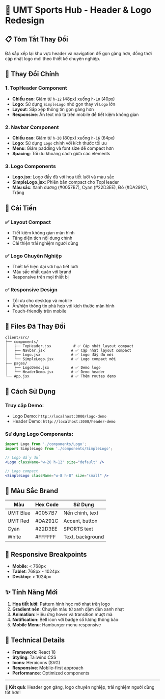 # 🎨 UMT Sports Hub - Header & Logo Redesign

## 📋 Tóm Tắt Thay Đổi

Đã sắp xếp lại khu vực header và navigation để gọn gàng hơn, đồng thời cập nhật logo mới theo thiết kế chuyên nghiệp.

## 🔄 Thay Đổi Chính

### 1. **TopHeader Component**
- **Chiều cao**: Giảm từ `h-12` (48px) xuống `h-10` (40px)
- **Logo**: Sử dụng `SimpleLogo` nhỏ gọn thay vì `Logo` lớn
- **Layout**: Sắp xếp thông tin gọn gàng hơn
- **Responsive**: Ẩn text mô tả trên mobile để tiết kiệm không gian

### 2. **Navbar Component**
- **Chiều cao**: Giảm từ `h-20` (80px) xuống `h-16` (64px)
- **Logo**: Sử dụng `Logo` chính với kích thước tối ưu
- **Menu**: Giảm padding và font size để compact hơn
- **Spacing**: Tối ưu khoảng cách giữa các elements

### 3. **Logo Components**
- **Logo.jsx**: Logo đầy đủ với họa tiết lưới và màu sắc
- **SimpleLogo.jsx**: Phiên bản compact cho TopHeader
- **Màu sắc**: Xanh dương (#0057B7), Cyan (#22D3EE), Đỏ (#DA291C), Trắng

## 🎯 Cải Tiến

### ✅ **Layout Compact**
- Tiết kiệm không gian màn hình
- Tăng diện tích nội dung chính
- Cải thiện trải nghiệm người dùng

### ✅ **Logo Chuyên Nghiệp**
- Thiết kế hiện đại với họa tiết lưới
- Màu sắc nhất quán với brand
- Responsive trên mọi thiết bị

### ✅ **Responsive Design**
- Tối ưu cho desktop và mobile
- Ẩn/hiện thông tin phù hợp với kích thước màn hình
- Touch-friendly trên mobile

## 📁 Files Đã Thay Đổi

```
client/src/
├── components/
│   ├── TopHeader.jsx          # ✅ Cập nhật layout compact
│   ├── Navbar.jsx            # ✅ Cập nhật layout compact
│   ├── Logo.jsx              # ✅ Logo đầy đủ mới
│   └── SimpleLogo.jsx        # ✅ Logo compact mới
├── pages/
│   ├── LogoDemo.jsx          # ✅ Demo logo
│   └── HeaderDemo.jsx        # ✅ Demo header
└── App.jsx                   # ✅ Thêm routes demo
```

## 🚀 Cách Sử Dụng

### **Truy cập Demo:**
- Logo Demo: `http://localhost:3000/logo-demo`
- Header Demo: `http://localhost:3000/header-demo`

### **Sử dụng Logo Components:**
```jsx
import Logo from './components/Logo';
import SimpleLogo from './components/SimpleLogo';

// Logo đầy đủ
<Logo className="w-20 h-12" size="default" />

// Logo compact
<SimpleLogo className="w-8 h-8" size="small" />
```

## 🎨 Màu Sắc Brand

| Màu | Hex Code | Sử Dụng |
|-----|----------|---------|
| UMT Blue | #0057B7 | Nền chính, text |
| UMT Red | #DA291C | Accent, button |
| Cyan | #22D3EE | SPORTS text |
| White | #FFFFFF | Text, background |

## 📱 Responsive Breakpoints

- **Mobile**: < 768px
- **Tablet**: 768px - 1024px  
- **Desktop**: > 1024px

## ✨ Tính Năng Mới

1. **Họa tiết lưới**: Pattern hình học mờ nhạt trên logo
2. **Gradient nền**: Chuyển màu từ xanh đậm đến xanh nhạt
3. **Animation**: Hiệu ứng hover và transition mượt mà
4. **Notification**: Bell icon với badge số lượng thông báo
5. **Mobile Menu**: Hamburger menu responsive

## 🔧 Technical Details

- **Framework**: React 18
- **Styling**: Tailwind CSS
- **Icons**: Heroicons (SVG)
- **Responsive**: Mobile-first approach
- **Performance**: Optimized components

---

**🎉 Kết quả**: Header gọn gàng, logo chuyên nghiệp, trải nghiệm người dùng tốt hơn!
